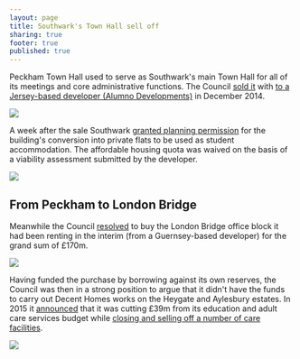 ```yaml
---
layout: page
title: Southwark's Town Hall sell off
sharing: true
footer: true
published: true
---
```

Peckham Town Hall used to serve as Southwark's main Town Hall for all of its meetings and core administrative functions. The Council [sold it](https://www.southwarknews.co.uk/news/town-halls-residence-students-move-former-southwark-town-hall-peckham/) with [to a Jersey-based developer (Alumno Developments)](http://crappistmartin.github.io/images/LR_PeckhamTownHall.pdf) in December 2014. 

![](http://crappistmartin.github.io/images/PeckhamTownHall.jpg)

A week after the sale Southwark [granted planning permission](http://moderngov.southwark.gov.uk/documents/s42948/Item%201%20and%202%20report.pdf) for the building's conversion into private flats to be used as student accommodation. The affordable housing quota was waived on the basis of a viability assessment submitted by the developer.  

![](http://35percent.org/img/peckhamtownhall.png)

## From Peckham to London Bridge
Meanwhile the Council [resolved](http://www.london-se1.co.uk/news/view/6493) to buy the London Bridge office block it had been renting in the interim (from a Guernsey-based developer) for the grand sum of £170m.

![](http://crappistmartin.github.io/images/tooleystreet.jpg)

Having funded the purchase by borrowing against its own reserves, the Council was then in a strong position to argue that it didn't have the funds to carry out Decent Homes works on the Heygate and Aylesbury estates. In 2015 it [announced](http://moderngov.southwark.gov.uk/documents/s59115/Policy%20and%20Resources%20Strategy%20201617%20to%20201819.pdf) that it was cutting £39m from its education and adult care services budget while [closing and selling off a number of care facilities](http://35percent.org/auctions/#selling-southwarks-adult-care-services).

![](http://35percent.org/img/carehomesshutdown.jpg)



